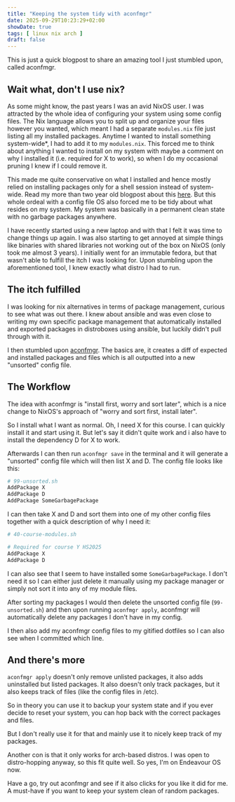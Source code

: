 ```yaml
---
title: "Keeping the system tidy with aconfmgr"
date: 2025-09-29T10:23:29+02:00
showDate: true
tags: [ linux nix arch ]
draft: false
---
```


This is just a quick blogpost to share an amazing tool I just stumbled upon, called aconfmgr.

## Wait what, don't I use nix?

As some might know, the past years I was an avid NixOS user. I was attracted by the whole idea of configuring your system using some config files. The Nix language allows you to split up and organize your files however you wanted, which meant I had a separate `modules.nix` file just listing all my installed packages. Anytime I wanted to install something system-wide*, I had to add it to my `modules.nix`. This forced me to think about anything I wanted to install on my system with maybe a comment on why I installed it (i.e. required for X to work), so when I do my occasional pruning I knew if I could remove it.

This made me quite conservative on what I installed and hence mostly relied on installing packages only for a shell session instead of system-wide. Read my more than two year old blogpost about this [here](/posts/nix-direnv-setup). But this whole ordeal with a config file OS also forced me to be tidy about what resides on my system. My system was basically in a permanent clean state with no garbage packages anywhere.

I have recently started using a new laptop and with that I felt it was time to change things up again. I was also starting to get annoyed at simple things like binaries with shared libraries not working out of the box on NixOS (only took me almost 3 years). I initially went for an immutable fedora, but that wasn't able to fulfill the itch I was looking for. Upon stumbling upon the aforementioned tool, I knew exactly what distro I had to run.

## The itch fulfilled

I was looking for nix alternatives in terms of package management, curious to see what was out there. I knew about ansible and was even close to writing my own specific package management that automatically installed and exported packages in distroboxes using ansible, but luckily didn't pull through with it.

I then stumbled upon [aconfmgr](https://github.com/CyberShadow/aconfmgr). The basics are, it creates a diff of expected and installed packages and files which is all outputted into a new "unsorted" config file.

## The Workflow

The idea with aconfmgr is "install first, worry and sort later", which is a nice change to NixOS's approach of "worry and sort first, install later".

So I install what I want as normal. Oh, I need X for this course. I can quickly install it and start using it. But let's say it didn't quite work and i also have to install the dependency D for X to work.

Afterwards I can then run `aconfmgr save` in the terminal and it will generate a "unsorted" config file which will then list X and D. The config file looks like this:

```bash
# 99-unsorted.sh
AddPackage X
AddPackage D
AddPackage SomeGarbagePackage
```

I can then take X and D and sort them into one of my other config files together with a quick description of why I need it:

```bash
# 40-course-modules.sh

# Required for course Y HS2025
AddPackage X
AddPackage D
```

I can also see that I seem to have installed some `SomeGarbagePackage`. I don't need it so I can either just delete it manually using my package manager or simply not sort it into any of my module files.

After sorting my packages I would then delete the unsorted config file (`99-unsorted.sh`) and then upon running `aconfmgr apply`, aconfmgr will automatically delete any packages I don't have in my config.

I then also add my aconfmgr config files to my gitified dotfiles so I can also see when I committed which line.

## And there's more

`aconfmgr apply` doesn't only remove unlisted packages, it also adds uninstalled but listed packages. It also doesn't only track packages, but it also keeps track of files (like the config files in /etc).

So in theory you can use it to backup your system state and if you ever decide to reset your system, you can hop back with the correct packages and files.

But I don't really use it for that and mainly use it to nicely keep track of my packages.

Another con is that it only works for arch-based distros. I was open to distro-hopping anyway, so this fit quite well. So yes, I'm on Endeavour OS now.  

Have a go, try out aconfmgr and see if it also clicks for you like it did for me. A must-have if you want to keep your system clean of random packages.
